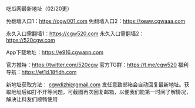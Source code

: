 吃瓜网最新地址（02/20更）

免翻墙入口1：https://cgw001.com
免翻墙入口2：https://xeaw.cgwaaa.com

永久入口需翻墙1：https://cgw520.com
永久入口需翻墙2：https://520cgw.com

App下载地址：https://e916.cgwapp.com

官方推特：https://twitter.com/520cgw
官方TG群：https://t.me/cgw520
福利导航：https://et1d.18fldh.com

新地址获取方法：
cgwdizhi@gmail.com
发任意致邮箱会自动回复最新地址。获取地址后如打不开等问题，可截图再次回复邮箱，以便我们能第一时间了解情况，解决让料友们顺畅使用

